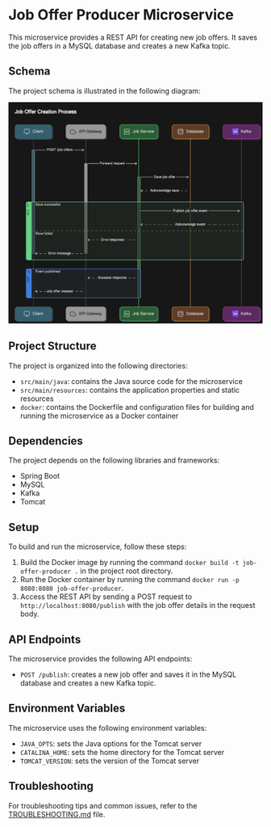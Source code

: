 # Job Offer Producer Microservice

This microservice provides a REST API for creating new job offers. It saves the job offers in a MySQL database and creates a new Kafka topic.

## Schema

The project schema is illustrated in the following diagram:

![Project Schema](producer-schema.png)

## Project Structure

The project is organized into the following directories:

* `src/main/java`: contains the Java source code for the microservice
* `src/main/resources`: contains the application properties and static resources
* `docker`: contains the Dockerfile and configuration files for building and running the microservice as a Docker container

## Dependencies

The project depends on the following libraries and frameworks:

* Spring Boot
* MySQL
* Kafka
* Tomcat

## Setup

To build and run the microservice, follow these steps:

1. Build the Docker image by running the command `docker build -t job-offer-producer .` in the project root directory.
2. Run the Docker container by running the command `docker run -p 8080:8080 job-offer-producer`.
3. Access the REST API by sending a POST request to `http://localhost:8080/publish` with the job offer details in the request body.

## API Endpoints

The microservice provides the following API endpoints:

* `POST /publish`: creates a new job offer and saves it in the MySQL database and creates a new Kafka topic.



## Environment Variables

The microservice uses the following environment variables:

* `JAVA_OPTS`: sets the Java options for the Tomcat server
* `CATALINA_HOME`: sets the home directory for the Tomcat server
* `TOMCAT_VERSION`: sets the version of the Tomcat server

## Troubleshooting

For troubleshooting tips and common issues, refer to the [TROUBLESHOOTING.md](TROUBLESHOOTING.md) file.
